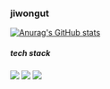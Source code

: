 ### jiwongut

<!--
**jiwongut/jiwongut** is a ✨ _special_ ✨ repository because its `README.md` (this file) appears on your GitHub profile.

Here are some ideas to get you started:

- 🔭 I’m currently working on ...
- 🌱 I’m currently learning ...
- 👯 I’m looking to collaborate on ...
- 🤔 I’m looking for help with ...
- 💬 Ask me about ...
- 📫 How to reach me: ...
- 😄 Pronouns: ...
- ⚡ Fun fact: ...
-->

[![Anurag's GitHub stats](https://github-readme-stats.vercel.app/api?username=jiwongut)](https://github.com/jiwongut/github-readme-stats)


##### tech stack
<img src="https://img.shields.io/badge/HTML-FFEDBC?style=flat-square&logo=html&logoColor=white"/> <img src="https://img.shields.io/badge/CSS-348ac7?style=flat-square&logo=CSS&logoColor=white"/> <img src="https://img.shields.io/badge/java script-ffd452?style=flat-square&logo=java script&logoColor=white"/>
